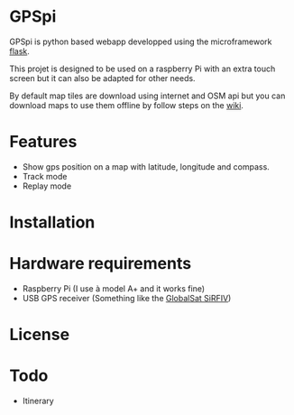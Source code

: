 # GPSpi

GPSpi is python based webapp developped using the microframework [flask]().

This projet is designed to be used on a raspberry Pi with an extra touch screen but it can also be adapted for other needs.

By default map tiles are download using internet and OSM api but you can download maps to use them offline by follow steps on the [wiki]().

# Features

- Show gps position on a map with latitude, longitude and compass.
- Track mode
- Replay mode

# Installation

# Hardware requirements

- Raspberry Pi (I use à model A+ and it works fine)
- USB GPS receiver (Something like the [GlobalSat SiRFIV]())

# License

# Todo

- Itinerary
